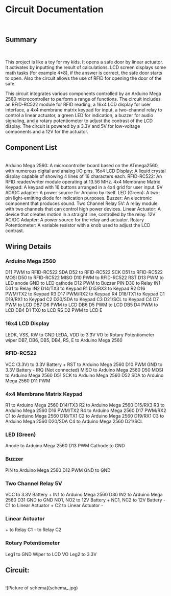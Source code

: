 <h1>Circuit Documentation</h1><br/>
<h2>Summary</h2><br/>
<p>This project is like a toy for my kids. It opens a safe door by linear actuator. It activates by inputting the result of calculations. LCD screen displays some math tasks (for example 4*8), if the answer is correct, the safe door starts to open. Also the circuit allows the use of RFID for opening the door of the safe.</p>
<p>This circuit integrates various components controlled by an Arduino Mega 2560 microcontroller to perform a range of functions. The circuit includes an RFID-RC522 module for RFID reading, a 16x4 LCD display for user interface, a 4x4 membrane matrix keypad for input, a two-channel relay to control a linear actuator, a green LED for indication, a buzzer for audio signaling, and a rotary potentiometer to adjust the contrast of the LCD display. The circuit is powered by a 3.3V and 5V for low-voltage components and a 12V for the actuator.</p>

<h2>Component List</h2><br/>
Arduino Mega 2560: A microcontroller board based on the ATmega2560, with numerous digital and analog I/O pins.
16x4 LCD Display: A liquid crystal display capable of showing 4 lines of 16 characters each.
RFID-RC522: An RFID reader/writer module operating at 13.56 MHz.
4x4 Membrane Matrix Keypad: A keypad with 16 buttons arranged in a 4x4 grid for user input.
9V AC/DC adapter: A power source for Arduino by itself.
LED (Green): A two-pin light-emitting diode for indication purposes.
Buzzer: An electronic component that produces sound.
Two Channel Relay 5V: A relay module with two channels that can control high power devices.
Linear Actuator: A device that creates motion in a straight line, controlled by the relay.
12V AC/DC Adapter: A power source for the relay and actuator.
Rotary Potentiometer: A variable resistor with a knob used to adjust the LCD contrast.
<h2>Wiring Details</h2>
<h3>Arduino Mega 2560</h3>
D11 PWM to RFID-RC522 SDA
D52 to RFID-RC522 SCK
D51 to RFID-RC522 MOSI
D50 to RFID-RC522 MISO
D10 PWM to RFID-RC522 RST
D13 PWM to LED anode
GND to LED cathode
D12 PWM to Buzzer PIN
D30 to Relay IN1
D31 to Relay IN2
D14/TX3 to Keypad R1
D15/RX3 to Keypad R2
D16 PWM/TX2 to Keypad R3
D17 PWM/RX2 to Keypad R4
D18/TX1 to Keypad C1
D19/RX1 to Keypad C2
D20/SDA to Keypad C3
D21/SCL to Keypad C4
D7 PWM to LCD DB7
D6 PWM to LCD DB6
D5 PWM to LCD DB5
D4 PWM to LCD DB4
D1 TX0 to LCD RS
D2 PWM to LCD E
<h3>16x4 LCD Display</h3>
LEDK, VSS, RW to GND
LEDA, VDD to 3.3V
VO to Rotary Potentiometer wiper
DB7, DB6, DB5, DB4, RS, E to Arduino Mega 2560
<h3>RFID-RC522</h3>
VCC (3.3V) to 3.3V Battery +
RST to Arduino Mega 2560 D10 PWM
GND to 3.3V Battery -
IRQ (Not connected)
MISO to Arduino Mega 2560 D50
MOSI to Arduino Mega 2560 D51
SCK to Arduino Mega 2560 D52
SDA to Arduino Mega 2560 D11 PWM
<h3>4x4 Membrane Matrix Keypad</h3>
R1 to Arduino Mega 2560 D14/TX3
R2 to Arduino Mega 2560 D15/RX3
R3 to Arduino Mega 2560 D16 PWM/TX2
R4 to Arduino Mega 2560 D17 PWM/RX2
C1 to Arduino Mega 2560 D18/TX1
C2 to Arduino Mega 2560 D19/RX1
C3 to Arduino Mega 2560 D20/SDA
C4 to Arduino Mega 2560 D21/SCL
<h3>LED (Green)</h3>
Anode to Arduino Mega 2560 D13 PWM
Cathode to GND
<h3>Buzzer</h3>
PIN to Arduino Mega 2560 D12 PWM
GND to GND
<h3>Two Channel Relay 5V</h3>
VCC to 3.3V Battery +
IN1 to Arduino Mega 2560 D30
IN2 to Arduino Mega 2560 D31
GND to GND
NO1, NO2 to 12V Battery +
NC1, NC2 to 12V Battery -
C1 to Linear Actuator +
C2 to Linear Actuator -
<h3>Linear Actuator</h3>
+ to Relay C1
- to Relay C2
<h3>Rotary Potentiometer</h3>
Leg1 to GND
Wiper to LCD VO
Leg2 to 3.3V<br/>

<p><h2>Circuit:</h2></p><br/>
![Picture of schema](schema_.jpg)

